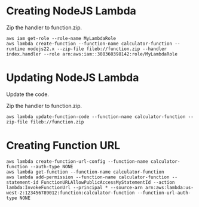 # Creating NodeJS Lambda

Zip the handler to function.zip.

```
aws iam get-role --role-name MyLambdaRole
aws lambda create-function --function-name calculator-function --runtime nodejs22.x --zip-file fileb://function.zip --handler index.handler --role arn:aws:iam::308360398142:role/MyLambdaRole
```

# Updating NodeJS Lambda

Update the code.

Zip the handler to function.zip.

```
aws lambda update-function-code --function-name calculator-function --zip-file fileb://function.zip
```

# Creating Function URL

```
aws lambda create-function-url-config --function-name calculator-function --auth-type NONE
aws lambda get-function --function-name calculator-function
aws lambda add-permission --function-name calculator-function --statement-id FunctionURLAllowPublicAccessMyStatementId --action lambda:InvokeFunctionUrl --principal * --source-arn arn:aws:lambda:us-west-2:123456789012:function:calculator-function --function-url-auth-type NONE
```
